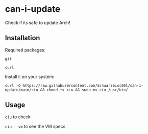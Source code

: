 # can-i-update
Check if its safe to update Arch!
## Installation
Required packages:


`
git
`


`
curl
`


Install it on your system:


```
curl -O https://raw.githubusercontent.com/Schwarzeisc00l/can-i-update/main/ciu && chmod +x ciu && sudo mv ciu /usr/bin/
```

## Usage 
`ciu` to check


`ciu --vm` to see the VM specs.
